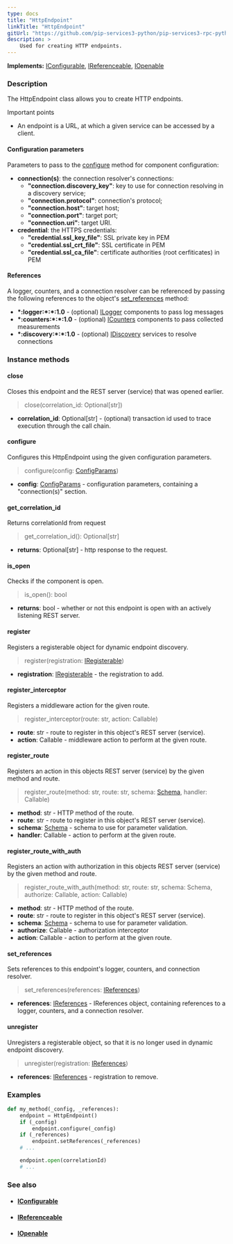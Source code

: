 ```yaml
---
type: docs
title: "HttpEndpoint"
linkTitle: "HttpEndpoint"
gitUrl: "https://github.com/pip-services3-python/pip-services3-rpc-python"
description: >
    Used for creating HTTP endpoints. 
---
```


**Implements:** [IConfigurable](../../../commons/config/iconfigurable), [IReferenceable](../../../commons/refer/ireferenceable), [IOpenable](../../../commons/run/iopenable)

### Description

The HttpEndpoint class allows you to create HTTP endpoints. 

Important points

- An endpoint is a URL, at which a given service can be accessed by a client. 

#### Configuration parameters
Parameters to pass to the [configure](#configure) method for component configuration:

- **connection(s)**: the connection resolver's connections:
    - **"connection.discovery_key"**: key to use for connection resolving in a discovery service;
    - **"connection.protocol"**: connection's protocol;
    - **"connection.host"**: target host;
    - **"connection.port"**: target port;
    - **"connection.uri"**: target URI.
- **credential**: the HTTPS credentials:
    - **"credential.ssl_key_file"**: SSL private key in PEM
    - **"credential.ssl_crt_file"**: SSL certificate in PEM
    - **"credential.ssl_ca_file"**: certificate authorities (root cerfiticates) in PEM


#### References
A logger, counters, and a connection resolver can be referenced by passing the 
following references to the object's [set_references](#set_references) method:

- **\*:logger:\*:\*:1.0** - (optional) [ILogger](../../../components/log/ilogger) components to pass log messages
- **\*:counters:\*:\*:1.0** - (optional) [ICounters](../../../components/count/icounters) components to pass collected measurements
- **\*:discovery:\*:\*:1.0** - (optional) [IDiscovery](../../../components/connect/idiscovery) services to resolve connections


### Instance methods

#### close
Closes this endpoint and the REST server (service) that was opened earlier.

> close(correlation_id: Optional[str])

- **correlation_id**: Optional[str] - (optional) transaction id used to trace execution through the call chain.


#### configure
Configures this HttpEndpoint using the given configuration parameters.

> configure(config: [ConfigParams](../../../commons/config/config_params))

- **config**: [ConfigParams](../../../commons/config/config_params) - configuration parameters, containing a "connection(s)" section.


#### get_correlation_id
Returns correlationId from request

> get_correlation_id(): Optional[str]

- **returns**: Optional[str] - http response to the request.


#### is_open
Checks if the component is open.

> is_open(): bool

- **returns**: bool - whether or not this endpoint is open with an actively listening REST server.


#### register
Registers a registerable object for dynamic endpoint discovery.

> register(registration: [IRegisterable](../../services/iregisterable))

- **registration**: [IRegisterable](../../services/iregisterable) - the registration to add.


#### register_interceptor
Registers a middleware action for the given route.

> register_interceptor(route: str, action: Callable)

- **route**: str - route to register in this object's REST server (service).
- **action**: Callable - middleware action to perform at the given route.


#### register_route
Registers an action in this objects REST server (service) by the given method and route.

> register_route(method: str, route: str, schema: [Schema](../../../commons/validate/schema), handler: Callable)

- **method**: str - HTTP method of the route.
- **route**: str - route to register in this object's REST server (service).
- **schema**: [Schema](../../../commons/validate/schema) - schema to use for parameter validation.
- **handler**: Callable - action to perform at the given route.


#### register_route_with_auth
Registers an action with authorization in this objects REST server (service)
by the given method and route.

> register_route_with_auth(method: str, route: str, schema: Schema, authorize: Callable, action: Callable)

- **method**: str - HTTP method of the route.
- **route**: str - route to register in this object's REST server (service).
- **schema**: [Schema](../../../commons/validate/schema) - schema to use for parameter validation.
- **authorize**: Callable - authorization interceptor
- **action**: Callable - action to perform at the given route.


#### set_references
Sets references to this endpoint's logger, counters, and connection resolver.

> set_references(references: [IReferences](../../../commons/refer/ireferences))

- **references**: [IReferences](../../../commons/refer/ireferences) - IReferences object, containing references to a logger, counters, and a connection resolver.


#### unregister
Unregisters a registerable object, so that it is no longer used in dynamic endpoint discovery.

> unregister(registration: [IReferences](../../../commons/refer/ireferences))

- **references**: [IReferences](../../../commons/refer/ireferences) - registration to remove.

### Examples

```python
def my_method(_config, _references):
    endpoint = HttpEndpoint()
    if (_config)
        endpoint.configure(_config)
    if (_references)
        endpoint.setReferences(_references)
    # ...

    endpoint.open(correlationId)
    # ...
```

### See also
- #### [IConfigurable](../../../commons/config/iconfigurable)
- #### [IReferenceable](../../../commons/refer/ireferenceable)
- #### [IOpenable](../../../commons/run/iopenable)
